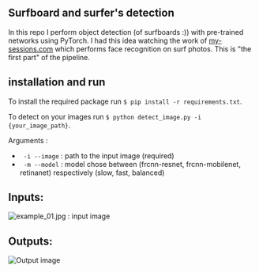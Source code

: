 ## Surfboard and surfer's detection 

In this repo I perform object detection (of surfboards :)) with pre-trained networks using PyTorch. I had this idea watching the work of [my-sessions.com](https://www.my-sessions.com/) which performs face recognition on surf photos. This is "the first part" of the pipeline. 

## installation and run

To install the required package run ``` $ pip install -r requirements.txt ```.

To detect on your images run ``` $ python detect_image.py -i  {your_image_path} ```.

Arguments :
- ``` -i --image``` : path to the input image (required)
- ``` -m --model``` : model chose between (frcnn-resnet, frcnn-mobilenet, retinanet) respectively (slow, fast, balanced) 


## Inputs: 
![example_01.jpg : input image](https://github.com/[Martin-Qvr]/[surfboard_detection_pytorch]/blob/[main]/code/images/example_O1.jpg?raw=true)

## Outputs: 

![Output image](https://github.com/[Martin-Qvr]/[surfboard_detection_pytorch]/blob/[main]/code/output/example_O1_output.jpg?raw=true)
